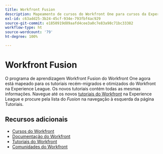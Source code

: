 ```yaml
---
title: Workfront Fusion
description: Mapeamento de cursos do Workfront One para cursos da Experience League
exl-id: c63add25-3b24-45cf-934e-793fbf4ac929
source-git-commit: e1850919d89aafd4cee3a0c7e83a98c71bc33382
workflow-type: ht
source-wordcount: '79'
ht-degree: 100%

---
```


# Workfront Fusion

O programa de aprendizagem Workfront Fusion do Workfront One agora está mapeado para os tutoriais recém-migrados e otimizados do Workfront na Experience League.  Os novos tutoriais contém todas as mesmas informações. Navegue até os novos [tutoriais do Workfront](https://experienceleague.adobe.com/docs/workfront-learn/tutorials-workfront/fusion/welcome-to-workfront-fusion/workfront-fusion-overview.html?lang=pt-BR) na Experience League e procure pela lista do *Fusion* na navegação à esquerda da página Tutoriais.

## Recursos adicionais

* [Cursos do Workfront](https://experienceleague.adobe.com/?lang=pt-BR&amp;Solution=Workfront#courses)
* [Documentação do Workfront](https://experienceleague.adobe.com/docs/workfront.html?lang=pt-BR)
* [Tutoriais do Workfront](https://experienceleague.adobe.com/docs/workfront-learn/tutorials-workfront/home.html?lang=pt-BR)
* [Comunidades do Workfront](https://experienceleaguecommunities.adobe.com/t5/workfront/ct-p/workfront)

